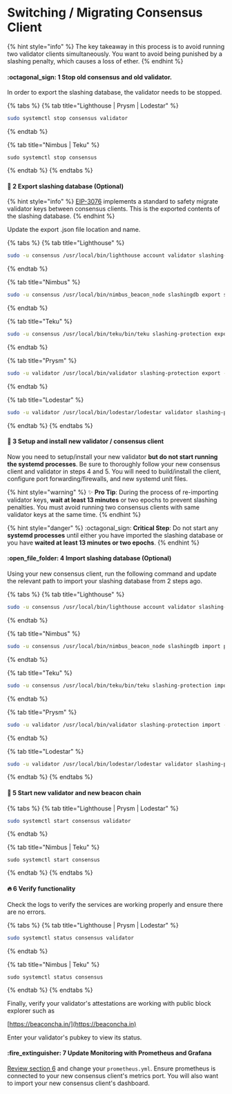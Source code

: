 # Switching / Migrating Consensus Client

{% hint style="info" %}
The key takeaway in this process is to avoid running two validator clients simultaneously. You want to avoid being punished by a slashing penalty, which causes a loss of ether.
{% endhint %}

#### :octagonal\_sign: 1 Stop old consensus and old validator.

In order to export the slashing database, the validator needs to be stopped.

{% tabs %}
{% tab title="Lighthouse | Prysm | Lodestar" %}
```bash
sudo systemctl stop consensus validator
```
{% endtab %}

{% tab title="Nimbus | Teku" %}
```
sudo systemctl stop consensus
```
{% endtab %}
{% endtabs %}

#### :minidisc: 2 Export slashing database (Optional)

{% hint style="info" %}
[EIP-3076](https://eips.ethereum.org/EIPS/eip-3076) implements a standard to safety migrate validator keys between consensus clients. This is the exported contents of the slashing database.
{% endhint %}

Update the export .json file location and name.

{% tabs %}
{% tab title="Lighthouse" %}
```bash
sudo -u consensus /usr/local/bin/lighthouse account validator slashing-protection export <lighthouse_interchange.json>
```
{% endtab %}

{% tab title="Nimbus" %}
```bash
sudo -u consensus /usr/local/bin/nimbus_beacon_node slashingdb export slashing-protection.json

```
{% endtab %}

{% tab title="Teku" %}
```bash
sudo -u consensus /usr/local/bin/teku/bin/teku slashing-protection export --to=<FILE>
```
{% endtab %}

{% tab title="Prysm" %}
```bash
sudo -u validator /usr/local/bin/validator slashing-protection export --datadir=/path/to/your/wallet --slashing-protection-export-dir=/path/to/desired/outputdir
```
{% endtab %}

{% tab title="Lodestar" %}
```bash
sudo -u validator /usr/local/bin/lodestar/lodestar validator slashing-protection export --network mainnet --file interchange.json
```
{% endtab %}
{% endtabs %}

#### :construction: 3 Setup and install new validator / consensus client

Now you need to setup/install your new validator **but do not start running the systemd processes**. Be sure to thoroughly follow your new consensus client and validator in steps 4 and 5. You will need to build/install the client, configure port forwarding/firewalls, and new systemd unit files.

{% hint style="warning" %}
:sparkles: **Pro Tip**: During the process of re-importing validator keys, **wait at least 13 minutes** or two epochs to prevent slashing penalties. You must avoid running two consensus clients with same validator keys at the same time.
{% endhint %}

{% hint style="danger" %}
:octagonal\_sign: **Critical Step**: Do not start any **systemd processes** until either you have imported the slashing database or you have **waited at least 13 minutes or two epochs**.
{% endhint %}

#### :open\_file\_folder: 4 Import slashing database (Optional)

Using your new consensus client, run the following command and update the relevant path to import your slashing database from 2 steps ago.

{% tabs %}
{% tab title="Lighthouse" %}
```bash
sudo -u consensus /usr/local/bin/lighthouse account validator slashing-protection import <my_interchange.json>
```
{% endtab %}

{% tab title="Nimbus" %}
```bash
sudo -u consensus /usr/local/bin/nimbus_beacon_node slashingdb import path/to/export_dir/slashing-protection.json
```
{% endtab %}

{% tab title="Teku" %}
```bash
sudo -u consensus /usr/local/bin/teku/bin/teku slashing-protection import --from=<FILE>
```
{% endtab %}

{% tab title="Prysm" %}
```bash
sudo -u validator /usr/local/bin/validator slashing-protection import --datadir=/path/to/your/wallet --slashing-protection-json-file=/path/to/desiredimportfile
```
{% endtab %}

{% tab title="Lodestar" %}
```bash
sudo -u validator /usr/local/bin/lodestar/lodestar validator slashing-protection import --network mainnet --file interchange.json
```
{% endtab %}
{% endtabs %}

#### :stars: 5 Start new validator and new beacon chain

{% tabs %}
{% tab title="Lighthouse | Prysm | Lodestar" %}
```bash
sudo systemctl start consensus validator
```
{% endtab %}

{% tab title="Nimbus | Teku" %}
```
sudo systemctl start consensus
```
{% endtab %}
{% endtabs %}

#### :fire: 6 Verify functionality

Check the logs to verify the services are working properly and ensure there are no errors.

{% tabs %}
{% tab title="Lighthouse | Prysm | Lodestar" %}
```bash
sudo systemctl status consensus validator
```
{% endtab %}

{% tab title="Nimbus | Teku" %}
```
sudo systemctl status consensus
```
{% endtab %}
{% endtabs %}

Finally, verify your validator's attestations are working with public block explorer such as

[https://beaconcha.in/](https://beaconcha.in)

Enter your validator's pubkey to view its status.

#### :fire\_extinguisher: 7 Update Monitoring with Prometheus and Grafana

[Review section 6](../part-i-installation-1/monitoring-your-validator-with-grafana-and-prometheus.md) and change your `prometheus.yml`. Ensure prometheus is connected to your new consensus client's metrics port. You will also want to import your new consensus client's dashboard.
